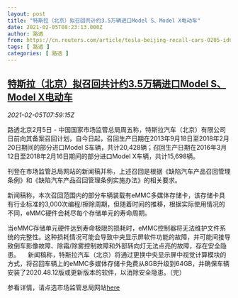 ```yaml
---
layout: post
title: "特斯拉（北京）拟召回共计约3.5万辆进口Model S、Model X电动车"
date: 2021-02-05T08:23:13.000Z
author: 路透
from: https://cn.reuters.com/article/tesla-beijing-recall-cars-0205-idCNKBS2A50RC
tags: [ 路透 ]
categories: [ 路透 ]
---
```

<!--1612513393000-->
[特斯拉（北京）拟召回共计约3.5万辆进口Model S、Model X电动车](https://cn.reuters.com/article/tesla-beijing-recall-cars-0205-idCNKBS2A50RC)
------

<div>
<div><i>2021-02-05T07:59:15Z</i></div><p>路透北京2月5日 - 中国国家市场监管总局周五称，特斯拉汽车（北京）有限公司日前向其备案召回计划，自今日起，召回生产日期在2013年9月18日至2018年2月20日期间的部分进口Model S车辆，共计20,428辆；召回生产日期在2016年3月12日至2018年2月16日期间的部分进口Model X车辆，共计15,698辆。</p><p>刊登在市场监管总局网站的新闻稿并称，上述召回是根据《缺陷汽车产品召回管理条例》和《缺陷汽车产品召回管理条例实施办法》的相关要求。</p><p>新闻稿称，本次召回范围内的部分车辆装载有eMMC多媒体存储卡，该存储卡具有行业标准的3,000次编程/擦除周期，但随着时间的推移，根据实际使用情况的不同，eMMC硬件会耗尽每个存储单元的寿命周期。</p><p>当eMMC存储单元硬件达到寿命极限的损耗时，eMMC控制器将无法维护文件系统的完整性。这种损耗情况可能会导致中央显示屏软件功能的故障，并可能间接导致倒车影像故障、除霜/除雾控制故障和外部转向灯无法点亮的故障，存在安全隐患。 　新闻稿称，特斯拉汽车（北京）将通过更换中央显示屏中视觉计算模块的方式，将召回车辆上的eMMC多媒体存储卡免费从8GB升级到64GB，并确保车辆安装了2020.48.12版或更新版本的软件，以消除安全隐患。（完）</p><p>参看详情，请点选市场监管总局网站<a href="http://www.samr.gov.cn/zw/zh/202102/t20210205_325916.html">here</a></p>
</div>
